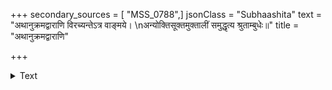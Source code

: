 +++
secondary_sources = [ "MSS_0788",]
jsonClass = "Subhaashita"
text = "अथानुक्रमद्वाराणि विरच्यन्तेऽत्र वाङ्मये।  \nअन्योक्तिसूक्तमुक्तालीं समुद्धृत्य श्रुताम्बुधेः॥"
title = "अथानुक्रमद्वाराणि"

+++

<details><summary>Text</summary>

अथानुक्रमद्वाराणि विरच्यन्तेऽत्र वाङ्मये।  
अन्योक्तिसूक्तमुक्तालीं समुद्धृत्य श्रुताम्बुधेः॥
</details>
